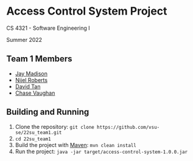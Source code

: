 # Access Control System Project

CS 4321 - Software Engineering I

Summer 2022

## Team 1 Members
- [Jay Madison](https://github.com/JayMad18)
- [Nijel Roberts](https://github.com/nijelroberts)
- [David Tan](https://github.com/skytruong90)
- [Chase Vaughan](https://github.com/cvaugh)

## Building and Running

1. Clone the repository: `git clone https://github.com/vsu-se/22su_team1.git`
2. `cd 22su_team1`
3. Build the project with [Maven](https://maven.apache.org/download.cgi): `mvn clean install`
4. Run the project: `java -jar target/access-control-system-1.0.0.jar`
